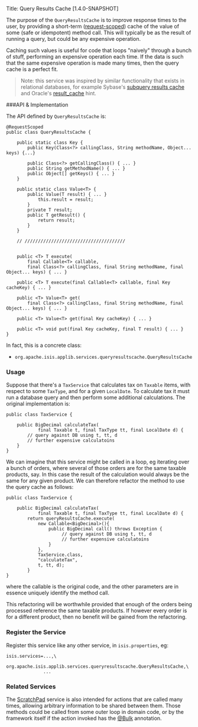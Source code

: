 Title: Query Results Cache [1.4.0-SNAPSHOT]

The purpose of the `QueryResultsCache` is to improve response times to the user, by providing a short-term ([request-scoped](../../more-advanced-topics/how-to-09-020-How-to-write-a-typical-domain-service.html)) cache of the value of some (safe or idempotent) method call.  This will typically be as the result of running a query, but could be any expensive operation.

Caching such values is useful for code that loops "naively" through a bunch of stuff, performing an expensive operation each time.  If the data is such that the same expensive operation is made many times, then the query cache is a perfect fit.

> Note: this service was inspired by similar functionality that exists in relational databases, for example Sybase's [subquery results cache](http://infocenter.sybase.com/help/index.jsp?topic=/com.sybase.dc20023_1251/html/optimizer/X43480.htm) and Oracle's [result_cache](http://www.dba-oracle.com/oracle11g/oracle_11g_result_cache_sql_hint.htm) hint.


###API & Implementation

The API defined by `QueryResultsCache` is:

    @RequestScoped
    public class QueryResultsCache {
    
        public static class Key {
            public Key(Class<?> callingClass, String methodName, Object... keys) {...}
            
            public Class<?> getCallingClass() { ... }
            public String getMethodName() { ... }
            public Object[] getKeys() { ... }
        }
        
        public static class Value<T> {
            public Value(T result) { ... }
                this.result = result;
            }
            private T result;
            public T getResult() {
                return result;
            }
        }
        
        // //////////////////////////////////////
    
        
        public <T> T execute(
            final Callable<T> callable, 
            final Class<?> callingClass, final String methodName, final Object... keys) { ... }
    
        public <T> T execute(final Callable<T> callable, final Key cacheKey) { ... }
    
        public <T> Value<T> get(
            final Class<?> callingClass, final String methodName, final Object... keys) { ... }
        
        public <T> Value<T> get(final Key cacheKey) { ... }
    
        public <T> void put(final Key cacheKey, final T result) { ... }
    }


In fact, this is a concrete class:

* `org.apache.isis.applib.services.queryresultscache.QueryResultsCache`


### Usage

Suppose that there's a `TaxService` that calculates tax on `Taxable` items, with respect to some `TaxType`, and for a given `LocalDate`.  To calculate tax it must run a database query and then perform some additional calculations.  The original implementation is:

    public class TaxService {

        public BigDecimal calculateTax(
                final Taxable t, final TaxType tt, final LocalDate d) {
            // query against DB using t, tt, d
            // further expensive calculatoins
        }
    }

We can imagine that this service might be called in a loop, eg iterating over a bunch of orders, where several of those orders are for the same taxable products, say.  In this case the result of the calculation would always be the same for any given product.  We can therefore refactor the method to use the query cache as follows:
 
    public class TaxService {

        public BigDecimal calculateTax(
                final Taxable t, final TaxType tt, final LocalDate d) {
            return queryResultsCache.execute(
                new Callable<BigDecimal>(){ 
                    public BigDecimal call() throws Exception {
                         // query against DB using t, tt, d
                         // further expensive calculatoins
                    }
                },
                TaxService.class, 
                "calculateTax", 
                t, tt, d);
            }
    }

where the callable is the original code, and the other parameters are in essence uniquely identify the method call.

This refactoring will be worthwhile provided that enough of the orders being processed reference the same taxable products.  If however every order is for a different product, then no benefit will be gained from the refactoring.

### Register the Service

Register this service like any other service, in `isis.properties`, eg:

    isis.services=...,\
                  org.apache.isis.applib.services.queryresultscache.QueryResultsCache,\
                  ...


### Related Services

The [ScratchPad](./scratchpad.html) service is also intended for actions that are called many times, allowing arbitrary information to be shared between them.  Those methods could be called from some outer loop in domain code, or by the framework itself if the action invoked has the [@Bulk](../recognized-annotations/Bulk.html) annotation. 
